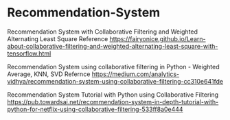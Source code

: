 # Recommendation-System

Recommendation System with Collaborative Filtering and Weighted Alternating Least Square
Reference https://fairyonice.github.io/Learn-about-collaborative-filtering-and-weighted-alternating-least-square-with-tensorflow.html

Recommendation System using collaborative filtering in Python - Weighted Average, KNN, SVD
Refernce https://medium.com/analytics-vidhya/recommendation-system-using-collaborative-filtering-cc310e641fde

Recommendation System Tutorial with Python using Collaborative Filtering
https://pub.towardsai.net/recommendation-system-in-depth-tutorial-with-python-for-netflix-using-collaborative-filtering-533ff8a0e444
